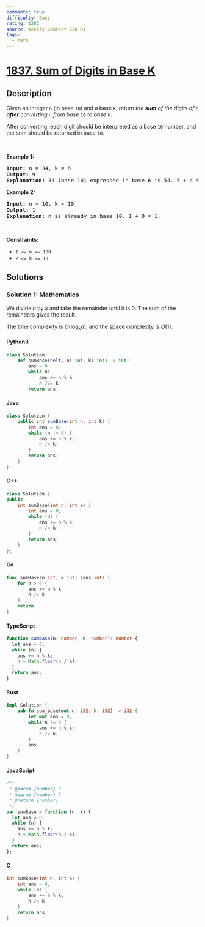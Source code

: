 ```yaml
---
comments: true
difficulty: Easy
rating: 1282
source: Weekly Contest 238 Q1
tags:
  - Math
---
```


<!-- problem:start -->

# [1837. Sum of Digits in Base K](https://leetcode.com/problems/sum-of-digits-in-base-k)


## Description

<!-- description:start -->

<p>Given an integer <code>n</code> (in base <code>10</code>) and a base <code>k</code>, return <em>the <strong>sum</strong> of the digits of </em><code>n</code><em> <strong>after</strong> converting </em><code>n</code><em> from base </em><code>10</code><em> to base </em><code>k</code>.</p>

<p>After converting, each digit should be interpreted as a base <code>10</code> number, and the sum should be returned in base <code>10</code>.</p>

<p>&nbsp;</p>
<p><strong class="example">Example 1:</strong></p>

<pre>
<strong>Input:</strong> n = 34, k = 6
<strong>Output:</strong> 9
<strong>Explanation: </strong>34 (base 10) expressed in base 6 is 54. 5 + 4 = 9.
</pre>

<p><strong class="example">Example 2:</strong></p>

<pre>
<strong>Input:</strong> n = 10, k = 10
<strong>Output:</strong> 1
<strong>Explanation: </strong>n is already in base 10. 1 + 0 = 1.
</pre>

<p>&nbsp;</p>
<p><strong>Constraints:</strong></p>

<ul>
	<li><code>1 &lt;= n &lt;= 100</code></li>
	<li><code>2 &lt;= k &lt;= 10</code></li>
</ul>

<!-- description:end -->

## Solutions

<!-- solution:start -->

### Solution 1: Mathematics

We divide $n$ by $k$ and take the remainder until it is $0$. The sum of the remainders gives the result.

The time complexity is $O(\log_{k}n)$, and the space complexity is $O(1)$.

<!-- tabs:start -->

#### Python3

```python
class Solution:
    def sumBase(self, n: int, k: int) -> int:
        ans = 0
        while n:
            ans += n % k
            n //= k
        return ans
```

#### Java

```java
class Solution {
    public int sumBase(int n, int k) {
        int ans = 0;
        while (n != 0) {
            ans += n % k;
            n /= k;
        }
        return ans;
    }
}
```

#### C++

```cpp
class Solution {
public:
    int sumBase(int n, int k) {
        int ans = 0;
        while (n) {
            ans += n % k;
            n /= k;
        }
        return ans;
    }
};
```

#### Go

```go
func sumBase(n int, k int) (ans int) {
	for n > 0 {
		ans += n % k
		n /= k
	}
	return
}
```

#### TypeScript

```ts
function sumBase(n: number, k: number): number {
  let ans = 0;
  while (n) {
    ans += n % k;
    n = Math.floor(n / k);
  }
  return ans;
}
```

#### Rust

```rust
impl Solution {
    pub fn sum_base(mut n: i32, k: i32) -> i32 {
        let mut ans = 0;
        while n != 0 {
            ans += n % k;
            n /= k;
        }
        ans
    }
}
```

#### JavaScript

```js
/**
 * @param {number} n
 * @param {number} k
 * @return {number}
 */
var sumBase = function (n, k) {
  let ans = 0;
  while (n) {
    ans += n % k;
    n = Math.floor(n / k);
  }
  return ans;
};
```

#### C

```c
int sumBase(int n, int k) {
    int ans = 0;
    while (n) {
        ans += n % k;
        n /= k;
    }
    return ans;
}
```

<!-- tabs:end -->

<!-- solution:end -->

<!-- problem:end -->
